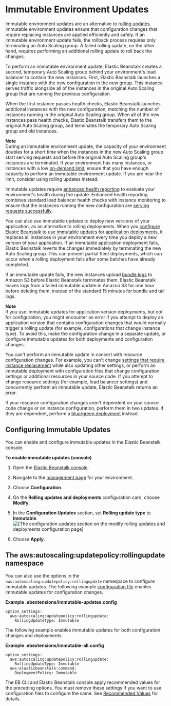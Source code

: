 # Immutable Environment Updates<a name="environmentmgmt-updates-immutable"></a>

Immutable environment updates are an alternative to [rolling updates](using-features.rollingupdates.md)\. Immutable environment updates ensure that configuration changes that require replacing instances are applied efficiently and safely\. If an immutable environment update fails, the rollback process requires only terminating an Auto Scaling group\. A failed rolling update, on the other hand, requires performing an additional rolling update to roll back the changes\.

To perform an immutable environment update, Elastic Beanstalk creates a second, temporary Auto Scaling group behind your environment's load balancer to contain the new instances\. First, Elastic Beanstalk launches a single instance with the new configuration in the new group\. This instance serves traffic alongside all of the instances in the original Auto Scaling group that are running the previous configuration\.

When the first instance passes health checks, Elastic Beanstalk launches additional instances with the new configuration, matching the number of instances running in the original Auto Scaling group\. When all of the new instances pass health checks, Elastic Beanstalk transfers them to the original Auto Scaling group, and terminates the temporary Auto Scaling group and old instances\.

**Note**  
During an immutable environment update, the capacity of your environment doubles for a short time when the instances in the new Auto Scaling group start serving requests and before the original Auto Scaling group's instances are terminated\. If your environment has many instances, or instances with a low [on\-demand limit](https://aws.amazon.com/ec2/faqs/#How_many_instances_can_I_run_in_Amazon_EC2), ensure that you have enough capacity to perform an immutable environment update\. If you are near the limit, consider using rolling updates instead\.

Immutable updates require [enhanced health reporting](health-enhanced.md) to evaluate your environment's health during the update\. Enhanced health reporting combines standard load balancer health checks with instance monitoring to ensure that the instances running the new configuration are [serving requests successfully](health-enhanced.md#health-enhanced-factors)\.

You can also use immutable updates to deploy new versions of your application, as an alternative to rolling deployments\. When you [configure Elastic Beanstalk to use immutable updates for application deployments](using-features.rolling-version-deploy.md), it replaces all instances in your environment every time you deploy a new version of your application\. If an immutable application deployment fails, Elastic Beanstalk reverts the changes immediately by terminating the new Auto Scaling group\. This can prevent partial fleet deployments, which can occur when a rolling deployment fails after some batches have already completed\.

If an immutable update fails, the new instances upload [bundle logs](using-features.logging.md) to Amazon S3 before Elastic Beanstalk terminates them\. Elastic Beanstalk leaves logs from a failed immutable update in Amazon S3 for one hour before deleting them, instead of the standard 15 minutes for bundle and tail logs\.

**Note**  
If you use immutable updates for application version deployments, but not for configuration, you might encounter an error if you attempt to deploy an application version that contains configuration changes that would normally trigger a rolling update \(for example, configurations that change instance type\)\. To avoid this, make the configuration change in a separate update, or configure immutable updates for both deployments and configuration changes\.

You can't perform an immutable update in concert with resource configuration changes\. For example, you can't change [settings that require instance replacement](environments-updating.md) while also updating other settings, or perform an immutable deployment with configuration files that change configuration settings or additional resources in your source code\. If you attempt to change resource settings \(for example, load balancer settings\) and concurrently perform an immutable update, Elastic Beanstalk returns an error\.

If your resource configuration changes aren't dependent on your source code change or on instance configuration, perform them in two updates\. If they are dependent, perform a [blue/green deployment](using-features.CNAMESwap.md) instead\.

## Configuring Immutable Updates<a name="updates-immutable-configure"></a>

You can enable and configure immutable updates in the Elastic Beanstalk console\.

**To enable immutable updates \(console\)**

1. Open the [Elastic Beanstalk console](https://console.aws.amazon.com/elasticbeanstalk)\.

1. Navigate to the [management page](environments-console.md) for your environment\.

1. Choose **Configuration**\.

1. On the **Rolling updates and deployments** configuration card, choose **Modify**\.

1. In the **Configuration Updates** section, set **Rolling update type** to **Immutable**\.  
![\[The configuration updates section on the modify rolling updates and deployments configuration page\]](http://docs.aws.amazon.com/elasticbeanstalk/latest/dg/images/environments-mgmt-updates-immutable.png)

1. Choose **Apply**\.

## The aws:autoscaling:updatepolicy:rollingupdate namespace<a name="updates-immutable-namespace"></a>

You can also use the options in the `aws:autoscaling:updatepolicy:rollingupdate` namespace to configure immutable updates\. The following example [configuration file](ebextensions.md) enables immutable updates for configuration changes\.

**Example \.ebextensions/immutable\-updates\.config**  

```
option_settings:
  aws:autoscaling:updatepolicy:rollingupdate:
    RollingUpdateType: Immutable
```

The following example enables immutable updates for both configuration changes and deployments\.

**Example \.ebextensions/immutable\-all\.config**  

```
option_settings:
  aws:autoscaling:updatepolicy:rollingupdate:
    RollingUpdateType: Immutable
  aws:elasticbeanstalk:command:
    DeploymentPolicy: Immutable
```

The EB CLI and Elastic Beanstalk console apply recommended values for the preceding options\. You must remove these settings if you want to use configuration files to configure the same\. See [Recommended Values](command-options.md#configuration-options-recommendedvalues) for details\.